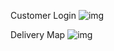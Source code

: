 Customer Login
![img](https://github.com/shirongzheng/CSC322-Online-Restaurant-Ordering-System/blob/master/GIF/CustomerLogin.gif)

Delivery Map
![img](https://github.com/shirongzheng/CSC322-Online-Restaurant-Ordering-System/blob/master/GIF/Map.gif)
